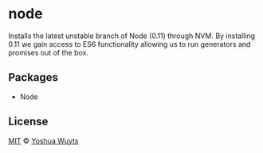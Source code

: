 # node
Installs the latest unstable branch of Node (0.11) through
NVM. By installing 0.11 we gain access to ES6 functionality
allowing us to run generators and promises out of the box.

## Packages
- Node

## License
[MIT](https://tldrlegal.com/license/mit-license) ©
[Yoshua Wuyts](yoshuawuyts.com)
